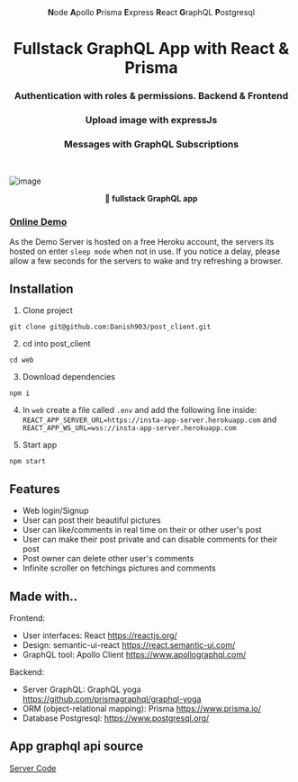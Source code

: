 <div align="center"><strong>N</strong>ode <strong>A</strong>pollo <strong>P</strong>risma <strong>E</strong>xpress <strong>R</strong>eact <strong>G</strong>raphQL <strong>P</strong>ostgresql
</div>
  
<h1 align="center"><strong>Fullstack GraphQL App with React & Prisma</strong></h1>
<h3 align="center">Authentication with roles & permissions. Backend & Frontend</h3>
<h3 align="center">Upload image with expressJs</h3>
<h3 align="center">Messages with GraphQL Subscriptions</h3>
<br />

![image](https://user-images.githubusercontent.com/15246526/38530809-7a9cc69e-3c21-11e8-8eb9-6f143eb7d64d.png)

<div align="center"><strong>🚀 fullstack GraphQL app</strong></div>

### [Online Demo](https://photoups.netlify.com/)

As the Demo Server is hosted on a free Heroku account, the servers its hosted on enter `sleep mode` when not in use. If you notice a delay, please allow a few seconds for the servers to wake and try refreshing a browser.

## Installation

1. Clone project

```
git clone git@github.com:Danish903/post_client.git
```

2. cd into post_client

```
cd web
```

3. Download dependencies

```
npm i
```

4. In `web` create a file called `.env` and add the following line inside: `REACT_APP_SERVER_URL=https://insta-app-server.herokuapp.com` and
   `REACT_APP_WS_URL=wss://insta-app-server.herokuapp.com`

5. Start app

```
npm start
```

## Features

-  Web login/Signup
-  User can post their beautiful pictures
-  User can like/comments in real time on their or other user's post
-  User can make their post private and can disable comments for their post
-  Post owner can delete other user's comments
-  Infinite scroller on fetchings pictures and comments

## Made with..

Frontend:

-  User interfaces: React https://reactjs.org/
-  Design: semantic-ui-react https://react.semantic-ui.com/
-  GraphQL tool: Apollo Client https://www.apollographql.com/

Backend:

-  Server GraphQL: GraphQL yoga https://github.com/prismagraphql/graphql-yoga
-  ORM (object-relational mapping): Prisma https://www.prisma.io/
-  Database Postgresql: https://www.postgresql.org/

## App graphql api source

[Server Code](https://github.com/Danish903/post_server)
